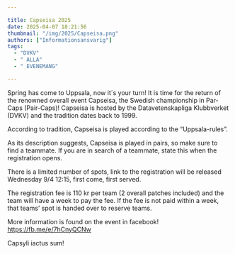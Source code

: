 ```yaml
---

title: Capseisa 2025
date: 2025-04-07 18:21:56
thumbnail: "/img/2025/Capseisa.png"
authors: ["Informationsansvarig"]
tags: 
  - "DVKV"
  - " ALLA"
  - " EVENEMANG"

---
```

Spring has come to Uppsala, now it´s your turn! It is time for the return of the renowned overall event Capseisa, the Swedish championship in Par-Caps (Pair-Caps)! Capseisa is hosted by the Datavetenskapliga Klubbverket (DVKV) and the tradition dates back to 1999.

According to tradition, Capseisa is played according to the “Uppsala-rules”.

As its description suggests, Capseisa is played in pairs, so make sure to find a teammate. If you are in search of a teammate, state this when the registration opens.

There is a limited number of spots, link to the registration will be released Wednesday 9/4 12:15, first come, first served.

The registration fee is 110 kr per team (2 overall patches included) and the team will have a week to pay the fee. If the fee is not paid within a week, that teams’ spot is handed over to reserve teams.

More information is found on the event in facebook!
https://fb.me/e/7hCnyQCNw

Capsyli iactus sum!

